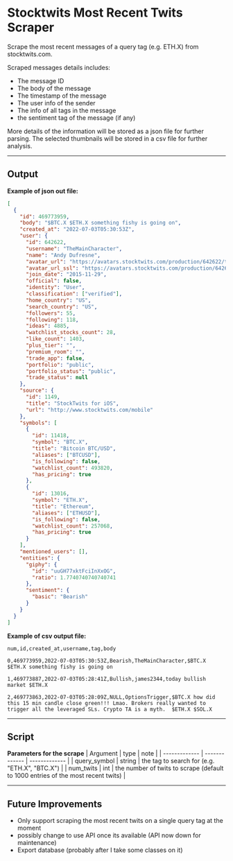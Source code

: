 # Stocktwits Most Recent Twits Scraper

Scrape the most recent messages of a query tag (e.g. ETH.X) from stocktwits.com.

Scraped messages details includes:

- The message ID
- The body of the message
- The timestamp of the message
- The user info of the sender
- The info of all tags in the message
- the sentiment tag of the message (if any)

More details of the information will be stored as a json file for further parsing. The selected thumbnails will be stored in a csv file for further analysis.

---

## Output

**Example of json out file:**

```json
[
  {
    "id": 469773959,
    "body": "$BTC.X $ETH.X something fishy is going on",
    "created_at": "2022-07-03T05:30:53Z",
    "user": {
      "id": 642622,
      "username": "TheMainCharacter",
      "name": "Andy Dufresne",
      "avatar_url": "https://avatars.stocktwits.com/production/642622/thumb-1620064587.png",
      "avatar_url_ssl": "https://avatars.stocktwits.com/production/642622/thumb-1620064587.png",
      "join_date": "2015-11-29",
      "official": false,
      "identity": "User",
      "classification": ["verified"],
      "home_country": "US",
      "search_country": "US",
      "followers": 55,
      "following": 118,
      "ideas": 4885,
      "watchlist_stocks_count": 28,
      "like_count": 1403,
      "plus_tier": "",
      "premium_room": "",
      "trade_app": false,
      "portfolio": "public",
      "portfolio_status": "public",
      "trade_status": null
    },
    "source": {
      "id": 1149,
      "title": "StockTwits for iOS",
      "url": "http://www.stocktwits.com/mobile"
    },
    "symbols": [
      {
        "id": 11418,
        "symbol": "BTC.X",
        "title": "Bitcoin BTC/USD",
        "aliases": ["BTCUSD"],
        "is_following": false,
        "watchlist_count": 493820,
        "has_pricing": true
      },
      {
        "id": 13016,
        "symbol": "ETH.X",
        "title": "Ethereum",
        "aliases": ["ETHUSD"],
        "is_following": false,
        "watchlist_count": 257068,
        "has_pricing": true
      }
    ],
    "mentioned_users": [],
    "entities": {
      "giphy": {
        "id": "uuGH77xktFciInXxOG",
        "ratio": 1.7740740740740741
      },
      "sentiment": {
        "basic": "Bearish"
      }
    }
  }
]
```

**Example of csv output file:**

```csv
num,id,created_at,username,tag,body

0,469773959,2022-07-03T05:30:53Z,Bearish,TheMainCharacter,$BTC.X $ETH.X something fishy is going on

1,469773887,2022-07-03T05:28:41Z,Bullish,james2344,today bullish market $ETH.X

2,469773863,2022-07-03T05:28:09Z,NULL,OptionsTrigger,$BTC.X how did this 15 min candle close green!!! Lmao. Brokers really wanted to trigger all the leveraged SLs. Crypto TA is a myth.  $ETH.X $SOL.X

```

---

## Script

**Parameters for the scrape**
| Argument | type | note |
| ------------- | ------------- | ------------- |
| query_symbol | string | the tag to search for (e.g. "ETH.X", "BTC.X") |
| num_twits | int | the number of twits to scrape (default to 1000 entries of the most recent twits) |

---

## Future Improvements

- Only support scraping the most recent twits on a single query tag at the moment
- possibly change to use API once its available (API now down for maintenance)
- Export database (probably after I take some classes on it)
